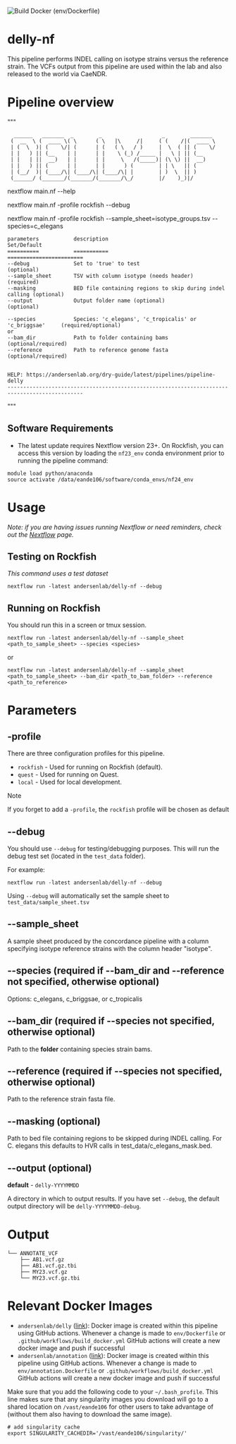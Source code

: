 ![Build Docker (env/Dockerfile)](https://github.com/AndersenLab/delly-nf/workflows/Build%20Docker%20(env/Dockerfile)/badge.svg)


# delly-nf

This pipeline performs INDEL calling on isotype strains versus the reference strain. The VCFs output from this pipeline are used within the lab and also released to the world via CaeNDR.

# Pipeline overview

"""

      ______   _______  _        _                   _        _______ 
     (  __  \ (  ____ \( \      ( \   |\     /|     ( (    /|(  ____ \
     | (  \  )| (    \/| (      | (   ( \   / )     |  \  ( || (    \/
     | |   ) || (__    | |      | |    \ (_) /_____ |   \ | || (__    
     | |   | ||  __)   | |      | |     \   /(_____)| (\ \) ||  __)   
     | |   ) || (      | |      | |      ) (        | | \   || (      
     | (__/  )| (____/\| (____/\| (____/\| |        | )  \  || )      
     (______/ (_______/(_______/(_______/\_/        |/    )_)|/       
                                                                                                                                                                                                                
nextflow main.nf --help

nextflow main.nf -profile rockfish --debug

nextflow main.nf -profile rockfish --sample_sheet=isotype_groups.tsv --species=c_elegans 

    parameters           description                                              Set/Default
    ==========           ===========                                              ========================
    --debug              Set to 'true' to test                                    (optional)
    --sample_sheet       TSV with column isotype (needs header)                   (required)
    --masking            BED file containing regions to skip during indel calling (optional)
    --output             Output folder name (optional)                            (optional)
    
    --species            Species: 'c_elegans', 'c_tropicalis' or 'c_briggsae'     (required/optional)
    or
    --bam_dir            Path to folder containing bams                           (optional/required)
    --reference          Path to reference genome fasta                           (optional/required)
 

    HELP: https://andersenlab.org/dry-guide/latest/pipelines/pipeline-delly   
    ----------------------------------------------------------------------------------------------
"""

## Software Requirements

* The latest update requires Nextflow version 23+. On Rockfish, you can access this version by loading the `nf23_env` conda environment prior to running the pipeline command:

```
module load python/anaconda
source activate /data/eande106/software/conda_envs/nf24_env
```

# Usage

*Note: if you are having issues running Nextflow or need reminders, check out the [Nextflow](http://andersenlab.org/dry-guide/latest/rockfish/rf-nextflow/) page.*

## Testing on Rockfish

*This command uses a test dataset*

```
nextflow run -latest andersenlab/delly-nf --debug
```

## Running on Rockfish

You should run this in a screen or tmux session.

```
nextflow run -latest andersenlab/delly-nf --sample_sheet <path_to_sample_sheet> --species <species>
```

or

```
nextflow run -latest andersenlab/delly-nf --sample_sheet <path_to_sample_sheet> --bam_dir <path_to_bam_folder> --reference <path_to_reference>
```


# Parameters

## -profile

There are three configuration profiles for this pipeline.

* `rockfish` - Used for running on Rockfish (default).
* `quest`    - Used for running on Quest.
* `local`    - Used for local development.

>[!Note]
>If you forget to add a `-profile`, the `rockfish` profile will be chosen as default

## --debug

You should use `--debug` for testing/debugging purposes. This will run the debug test set (located in the `test_data` folder).

For example:

```
nextflow run -latest andersenlab/delly-nf --debug
```

Using `--debug` will automatically set the sample sheet to `test_data/sample_sheet.tsv`

## --sample_sheet

A sample sheet produced by the concordance pipeline with a column specifying isotype reference strains with the column header "isotype".

## --species (required if --bam_dir and --reference not specified, otherwise optional)

Options: c_elegans, c_briggsae, or c_tropicalis

## --bam_dir (required if --species not specified, otherwise optional)

Path to the **folder** containing species strain bams.

## --reference (required if --species not specified, otherwise optional)

Path to the reference strain fasta file.

## --masking (optional)

Path to bed file containing regions to be skipped during INDEL calling. For C. elegans this defaults to HVR calls in test_data/c_elegans_mask.bed.

## --output (optional)

__default__ - `delly-YYYYMMDD`

A directory in which to output results. If you have set `--debug`, the default output directory will be `delly-YYYYMMDD-debug`.

# Output

```
└── ANNOTATE_VCF
    ├── AB1.vcf.gz
    ├── AB1.vcf.gz.tbi
    ├── MY23.vcf.gz
    └── MY23.vcf.gz.tbi

```

# Relevant Docker Images

* `andersenlab/delly` ([link](https://hub.docker.com/r/andersenlab/delly)): Docker image is created within this pipeline using GitHub actions. Whenever a change is made to `env/Dockerfile` or `.github/workflows/build_docker.yml` GitHub actions will create a new docker image and push if successful
* `andersenlab/annotation` ([link](https://hub.docker.com/r/andersenlab/annotation)): Docker image is created within this pipeline using GitHub actions. Whenever a change is made to `env/annotation.Dockerfile` or `.github/workflows/build_docker.yml` GitHub actions will create a new docker image and push if successful


Make sure that you add the following code to your `~/.bash_profile`. This line makes sure that any singularity images you download will go to a shared location on `/vast/eande106` for other users to take advantage of (without them also having to download the same image).

```
# add singularity cache
export SINGULARITY_CACHEDIR='/vast/eande106/singularity/'
```
